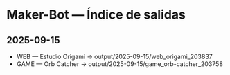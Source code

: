 # Maker-Bot — Índice de salidas

## 2025-09-15
- WEB    — Estudio Origami  → output/2025-09-15/web_origami_203837
- GAME   — Orb Catcher  → output/2025-09-15/game_orb-catcher_203758
